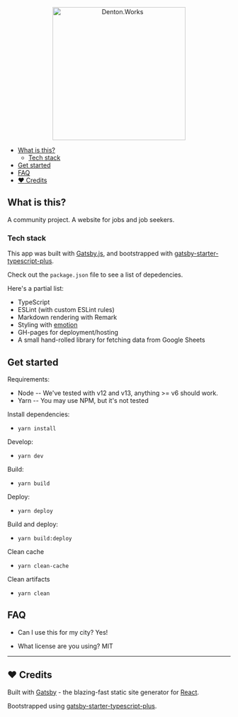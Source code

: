 <p align="center">
  <a href="www.denton.works">
    <img alt="Denton.Works" src="https://user-images.githubusercontent.com/6667096/78514034-eb8cb400-7774-11ea-8177-bd1c5a9ff287.png" width="300" />
  </a>
</p>

- [What is this?](#what-is-this)
  - [Tech stack](#tech-stack)
- [Get started](#get-started)
- [FAQ](#faq)
- [<g-emoji class="g-emoji" alias="heart" fallback-src="https://github.githubassets.com/images/icons/emoji/unicode/2764.png">❤️</g-emoji> Credits](#️-credits)

## What is this?

A community project. A website for jobs and job seekers.

### Tech stack

This app was built with [Gatsby.js](https://www.gatsbyjs.org/), and bootstrapped with [gatsby-starter-typescript-plus](https://github.com/resir014/gatsby-starter-typescript-plus).

Check out the `package.json` file to see a list of depedencies.

Here's a partial list:

- TypeScript
- ESLint (with custom ESLint rules)
- Markdown rendering with Remark
- Styling with [emotion](https://emotion.sh/)
- GH-pages for deployment/hosting
- A small hand-rolled library for fetching data from Google Sheets

## Get started

Requirements:

- Node -- We've tested with v12 and v13, anything >= v6 should work.
- Yarn -- You may use NPM, but it's not tested

Install dependencies:

- `yarn install`

Develop:

- `yarn dev`

Build:

- `yarn build`

Deploy:

- `yarn deploy`

Build and deploy:

- `yarn build:deploy`

Clean cache

- `yarn clean-cache`

Clean artifacts

- `yarn clean`

## FAQ

- Can I use this for my city?
  Yes!

- What license are you using?
  MIT

---

## ❤️ Credits

Built with [Gatsby](https://www.gatsbyjs.org/) - the blazing-fast static site generator for [React](https://facebook.github.io/react/).

Bootstrapped using [gatsby-starter-typescript-plus](https://github.com/resir014/gatsby-starter-typescript-plus).
